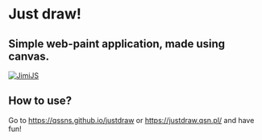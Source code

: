 # Just draw!
## Simple web-paint application, made using canvas.
[![JimiJS](https://jimijs.pl/media/madebyjimijs.png)](https://jimijs.pl/)

## How to use?
Go to https://qssns.github.io/justdraw or https://justdraw.qsn.pl/ and have fun!